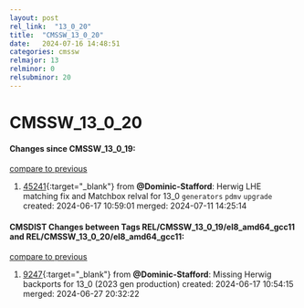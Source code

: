 ```yaml
---
layout: post
rel_link:  "13_0_20"
title:  "CMSSW_13_0_20"
date:   2024-07-16 14:48:51
categories: cmssw
relmajor: 13
relminor: 0
relsubminor: 20
---
```


# CMSSW_13_0_20
#### Changes since CMSSW_13_0_19:
[compare to previous](https://github.com/cms-sw/cmssw/compare/CMSSW_13_0_19...CMSSW_13_0_20)



1. [45241](http://github.com/cms-sw/cmssw/pull/45241){:target="_blank"}  from **@Dominic-Stafford**: Herwig LHE matching fix and Matchbox relval for 13_0 `generators` `pdmv` `upgrade` created: 2024-06-17 10:59:01 merged: 2024-07-11 14:25:14

#### CMSDIST Changes between Tags REL/CMSSW_13_0_19/el8_amd64_gcc11 and REL/CMSSW_13_0_20/el8_amd64_gcc11:
[compare to previous](https://github.com/cms-sw/cmsdist/compare/REL/CMSSW_13_0_19/el8_amd64_gcc11...REL/CMSSW_13_0_20/el8_amd64_gcc11)



1. [9247](http://github.com/cms-sw/cmsdist/pull/9247){:target="_blank"}  from **@Dominic-Stafford**: Missing Herwig backports for 13_0 (2023 gen production) created: 2024-06-17 10:54:15 merged: 2024-06-27 20:32:22
